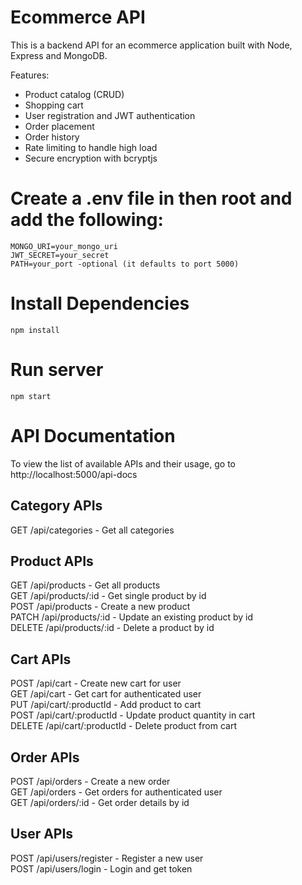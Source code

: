 # Ecommerce API
This is a backend API for an ecommerce application built with Node, Express and MongoDB.

Features: <br/>
- Product catalog (CRUD)<br/>
- Shopping cart<br/>
- User registration and JWT authentication<br/>
- Order placement<br/>
- Order history<br/>
- Rate limiting to handle high load<br/>
- Secure encryption with bcryptjs<br/>

# Create a .env file in then root and add the following:
```
MONGO_URI=your_mongo_uri
JWT_SECRET=your_secret
PATH=your_port -optional (it defaults to port 5000)
```

# Install Dependencies
```
npm install
```

# Run server
```
npm start
```
# API Documentation
To view the list of available APIs and their usage, go to http://localhost:5000/api-docs

## Category APIs
GET /api/categories - Get all categories<br />
 
## Product APIs
GET /api/products - Get all products<br /> 
GET /api/products/:id - Get single product by id<br /> 
POST /api/products - Create a new product<br /> 
PATCH /api/products/:id - Update an existing product by id<br /> 
DELETE /api/products/:id - Delete a product by id<br /> 

## Cart APIs
POST /api/cart - Create new cart for user<br /> 
GET /api/cart - Get cart for authenticated user<br /> 
PUT /api/cart/:productId - Add product to cart<br /> 
POST /api/cart/:productId - Update product quantity in cart<br /> 
DELETE /api/cart/:productId - Delete product from cart<br /> 

## Order APIs
POST /api/orders - Create a new order<br /> 
GET /api/orders - Get orders for authenticated user<br /> 
GET /api/orders/:id - Get order details by id<br /> 

## User APIs
POST /api/users/register - Register a new user<br /> 
POST /api/users/login - Login and get token